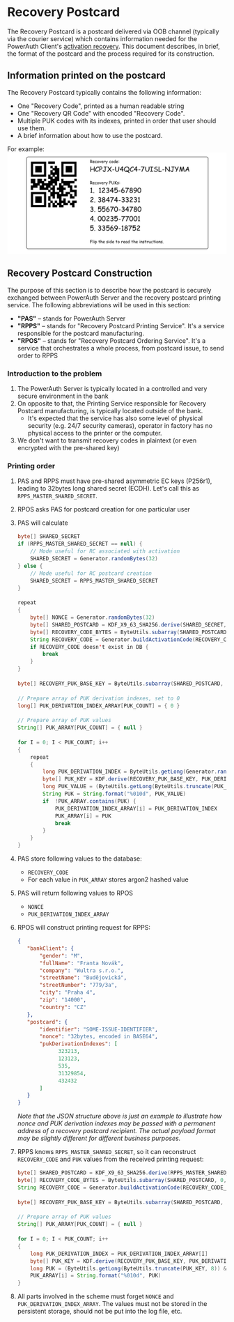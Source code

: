 # Recovery Postcard

The Recovery Postcard is a postcard delivered via OOB channel (typically via the courier service) which contains information needed for the PowerAuth Client's [activation recovery](Activation-Recovery.md). This document describes, in brief, the format of the postcard and the process required for its construction. 

## Information printed on the postcard

The Recovery Postcard typically contains the following information:

- One "Recovery Code", printed as a human readable string
- One "Recovery QR Code" with encoded "Recovery Code".
- Multiple PUK codes with its indexes, printed in order that user should use them.
- A brief information about how to use the postcard.

For example:
![Recovery Postcard Example](resources/images/recovery-postcard-example.png)


## Recovery Postcard Construction

The purpose of this section is to describe how the postcard is securely exchanged between PowerAuth Server and the recovery postcard printing service. The following abbreviations will be used in this section:

- **"PAS"** – stands for PowerAuth Server
- **"RPPS"** – stands for "Recovery Postcard Printing Service". It's a service responsible for the postcard manufacturing.
- **"RPOS"** – stands for "Recovery Postcard Ordering Service". It's a service that orchestrates a whole process, from postcard issue, to send order to RPPS

### Introduction to the problem

1. The PowerAuth Server is typically located in a controlled and very secure environment in the bank
2. On opposite to that, the Printing Service responsible for Recovery Postcard manufacturing, is typically located outside of the bank.
   - It's expected that the service has also some level of physical security (e.g. 24/7 security cameras), operator in factory has no physical access to the printer or the computer.
3. We don't want to transmit recovery codes in plaintext (or even encrypted with the pre-shared key)


### Printing order

1. PAS and RPPS must have pre-shared asymmetric EC keys (P256r1), leading to 32bytes long shared secret (ECDH). Let's call this as `RPPS_MASTER_SHARED_SECRET`.

1. RPOS asks PAS for postcard creation for one particular user

1. PAS will calculate
   ```java
   byte[] SHARED_SECRET
   if (RPPS_MASTER_SHARED_SECRET == null) {
       // Mode useful for RC associated with activation
       SHARED_SECRET = Generator.randomBytes(32)
   } else {
       // Mode useful for RC postcard creation
       SHARED_SECRET = RPPS_MASTER_SHARED_SECRET
   }
   
   repeat 
   {
       byte[] NONCE = Generator.randomBytes(32)
       byte[] SHARED_POSTCARD = KDF_X9_63_SHA256.derive(SHARED_SECRET, NONCE)
       byte[] RECOVERY_CODE_BYTES = ByteUtils.subarray(SHARED_POSTCARD, 0, 10)
       String RECOVERY_CODE = Generator.buildActivationCode(RECOVERY_CODE_BYTES)
       if RECOVERY_CODE doesn't exist in DB {
           break
       }
   }

   byte[] RECOVERY_PUK_BASE_KEY = ByteUtils.subarray(SHARED_POSTCARD, 10, 16)

   // Prepare array of PUK derivation indexes, set to 0
   long[] PUK_DERIVATION_INDEX_ARRAY[PUK_COUNT] = { 0 }
   
   // Prepare array of PUK values
   String[] PUK_ARRAY[PUK_COUNT] = { null }

   for I = 0; I < PUK_COUNT; i++ 
   {
       repeat
       {
           long PUK_DERIVATION_INDEX = ByteUtils.getLong(Generator.randomBytes(8))
           byte[] PUK_KEY = KDF.derive(RECOVERY_PUK_BASE_KEY, PUK_DERIVATION_INDEX)
           long PUK_VALUE = (ByteUtils.getLong(ByteUtils.truncate(PUK_KEY, 8)) & 0xFFFFFFFFFFL) % Math.pow(10,10)
           String PUK = String.format("%010d", PUK_VALUE)
           if  !PUK_ARRAY.contains(PUK) {
               PUK_DERIVATION_INDEX_ARRAY[i] = PUK_DERIVATION_INDEX
               PUK_ARRAY[i] = PUK
               break
           }
       }   
   }
   ```
   
1. PAS store following values to the database:
    - `RECOVERY_CODE`
    - For each value in `PUK_ARRAY` stores argon2 hashed value

1. PAS will return following values to RPOS
    - `NONCE`
    - `PUK_DERIVATION_INDEX_ARRAY`
    
1. RPOS will construct printing request for RPPS:
   ```json
   {
      "bankClient": {
          "gender": "M",
          "fullName": "Franta Novák",
          "company": "Wultra s.r.o.",
          "streetName": "Budějovická",
          "streetNumber": "779/3a",
          "city": "Praha 4",
          "zip": "14000",
          "country": "CZ"
      },
      "postcard": {
          "identifier": "SOME-ISSUE-IDENTIFIER",
          "nonce": "32bytes, encoded in BASE64",
          "pukDerivationIndexes": [
                323213,
                123123,
                535,
                31329854,
                432432
          ]
      }
   }
   ```
   _Note that the JSON structure above is just an example to illustrate how nonce and PUK derivation indexes may be passed with a permanent address of a recovery postcard recipient. The actual payload format may be slightly different for different business purposes._

1. RPPS knows `RPPS_MASTER_SHARED_SECRET`, so it can reconstruct `RECOVERY_CODE` and `PUK` values from the received printing request:
   ```java
   byte[] SHARED_POSTCARD = KDF_X9_63_SHA256.derive(RPPS_MASTER_SHARED_SECRET, NONCE)
   byte[] RECOVERY_CODE_BYTES = ByteUtils.subarray(SHARED_POSTCARD, 0, 10)
   String RECOVERY_CODE = Generator.buildActivationCode(RECOVERY_CODE_BYTES)

   byte[] RECOVERY_PUK_BASE_KEY = ByteUtils.subarray(SHARED_POSTCARD, 10, 16)

   // Prepare array of PUK values
   String[] PUK_ARRAY[PUK_COUNT] = { null }

   for I = 0; I < PUK_COUNT; i++ 
   {
       long PUK_DERIVATION_INDEX = PUK_DERIVATION_INDEX_ARRAY[I]   
       byte[] PUK_KEY = KDF.derive(RECOVERY_PUK_BASE_KEY, PUK_DERIVATION_INDEX)
       long PUK = (ByteUtils.getLong(ByteUtils.truncate(PUK_KEY, 8)) & 0xFFFFFFFFFF) % Math.pow(10,10)
       PUK_ARRAY[i] = String.format("%010d", PUK)
   }
   ```

1. All parts involved in the scheme must forget `NONCE` and `PUK_DERIVATION_INDEX_ARRAY`. The values must not be stored in the persistent storage, should not be put into the log file, etc.